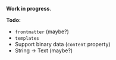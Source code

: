 __Work in progress__.

__Todo:__

- `frontmatter` (maybe?)
- `templates`
- Support binary data (`content` property)
- String -> Text (maybe?)
